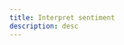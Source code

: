 ```yaml
---
title: Interpret sentiment
description: desc
---
```


<inline-fragment platform="js" src="~/lib/predictions/fragments/js/interpret.md"></inline-fragment>
<inline-fragment platform="ios" src="~/lib/predictions/fragments/ios/interpret.md"></inline-fragment>